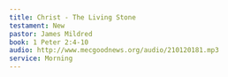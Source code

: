 ```yaml
---
title: Christ - The Living Stone
testament: New
pastor: James Mildred
book: 1 Peter 2:4-10
audio: http://www.mecgoodnews.org/audio/210120181.mp3
service: Morning
---
```

